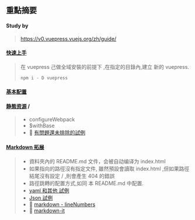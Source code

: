 ## 重點摘要
#### Study by
> https://v0.vuepress.vuejs.org/zh/guide/

#### [快速上手](https://v0.vuepress.vuejs.org/zh/guide/getting-started.html#%E5%85%A8%E5%B1%80%E5%AE%89%E8%A3%85)
> 在 vuepress 己做全域安裝的前提下 ,在指定的目錄內,建立 新的 vuepress. 
> ```bash
> npm i - D vuepress
> ```

#### [基本配置](https://v0.vuepress.vuejs.org/zh/guide/basic-config.html#%E9%85%8D%E7%BD%AE%E6%96%87%E4%BB%B6)

#### [静態资源](https://v0.vuepress.vuejs.org/zh/guide/assets.html#%E7%9B%B8%E5%AF%B9%E8%B7%AF%E5%BE%84) / 
> - configureWebpack
> - $withBase
> - :no_bell: [有問題還未排除的試例](基礎路徑/)

#### [Markdown 拓展](https://v0.vuepress.vuejs.org/zh/guide/markdown.html#header-anchors)
> - 資料夾內的 README.md 文件，会被自动编译为 index.html
> - 如果指向的路徑沒有指定文件, 雖然預設會讀取 index.html ,但如果路徑結尾沒有設定 / ,則會產生 404 的錯誤 
> - 路徑跳轉的配置方式,如同 本 README.md 中配置.
> - [yaml 和其他 試例](Markdown拓展/yaml.md)
> - [Json 試例](Markdown拓展/json.md)
> - :no_bell: [markdown - lineNumbers](Markdown拓展/lineNumbers-err.md)
> - :electric_plug: [markdown-it](https://github.com/markdown-it/markdown-it.md)
> 
#### []()

